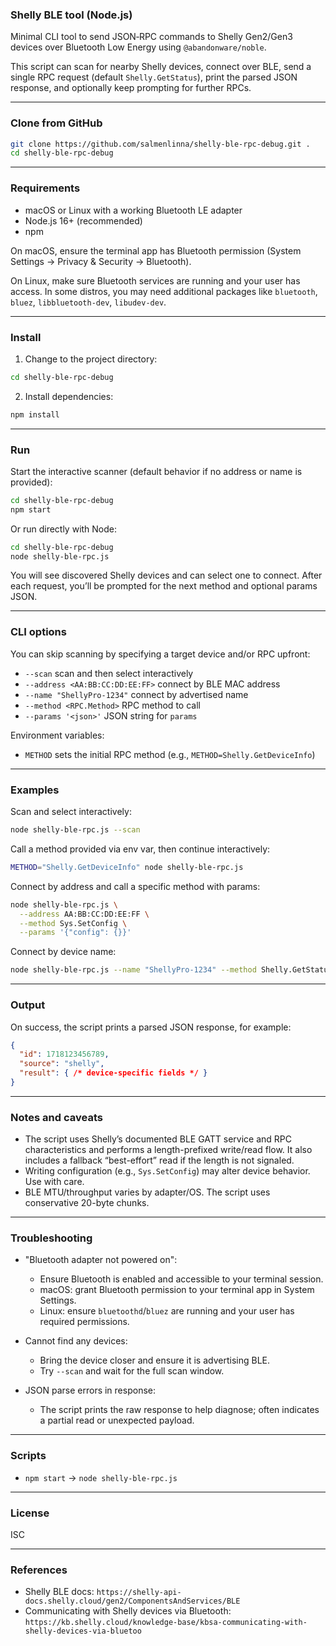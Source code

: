 ### Shelly BLE tool (Node.js)

Minimal CLI tool to send JSON‑RPC commands to Shelly Gen2/Gen3 devices over Bluetooth Low Energy using `@abandonware/noble`.

This script can scan for nearby Shelly devices, connect over BLE, send a single RPC request (default `Shelly.GetStatus`), print the parsed JSON response, and optionally keep prompting for further RPCs.

---

### Clone from GitHub

```bash
git clone https://github.com/salmenlinna/shelly-ble-rpc-debug.git .
cd shelly-ble-rpc-debug
```

---

### Requirements

- macOS or Linux with a working Bluetooth LE adapter
- Node.js 16+ (recommended)
- npm

On macOS, ensure the terminal app has Bluetooth permission (System Settings → Privacy & Security → Bluetooth).

On Linux, make sure Bluetooth services are running and your user has access. In some distros, you may need additional packages like `bluetooth`, `bluez`, `libbluetooth-dev`, `libudev-dev`.

---

### Install

1) Change to the project directory:

```bash
cd shelly-ble-rpc-debug
```

2) Install dependencies:

```bash
npm install
```

---

### Run

Start the interactive scanner (default behavior if no address or name is provided):

```bash
cd shelly-ble-rpc-debug
npm start
```

Or run directly with Node:

```bash
cd shelly-ble-rpc-debug
node shelly-ble-rpc.js
```

You will see discovered Shelly devices and can select one to connect. After each request, you’ll be prompted for the next method and optional params JSON.

---

### CLI options

You can skip scanning by specifying a target device and/or RPC upfront:

- `--scan` scan and then select interactively
- `--address <AA:BB:CC:DD:EE:FF>` connect by BLE MAC address
- `--name "ShellyPro-1234"` connect by advertised name
- `--method <RPC.Method>` RPC method to call
- `--params '<json>'` JSON string for `params`

Environment variables:

- `METHOD` sets the initial RPC method (e.g., `METHOD=Shelly.GetDeviceInfo`)

---

### Examples

Scan and select interactively:

```bash
node shelly-ble-rpc.js --scan
```

Call a method provided via env var, then continue interactively:

```bash
METHOD="Shelly.GetDeviceInfo" node shelly-ble-rpc.js
```

Connect by address and call a specific method with params:

```bash
node shelly-ble-rpc.js \
  --address AA:BB:CC:DD:EE:FF \
  --method Sys.SetConfig \
  --params '{"config": {}}'
```

Connect by device name:

```bash
node shelly-ble-rpc.js --name "ShellyPro-1234" --method Shelly.GetStatus
```

---

### Output

On success, the script prints a parsed JSON response, for example:

```json
{
  "id": 1718123456789,
  "source": "shelly",
  "result": { /* device-specific fields */ }
}
```

---

### Notes and caveats

- The script uses Shelly’s documented BLE GATT service and RPC characteristics and performs a length-prefixed write/read flow. It also includes a fallback “best-effort” read if the length is not signaled.
- Writing configuration (e.g., `Sys.SetConfig`) may alter device behavior. Use with care.
- BLE MTU/throughput varies by adapter/OS. The script uses conservative 20-byte chunks.

---

### Troubleshooting

- "Bluetooth adapter not powered on":
  - Ensure Bluetooth is enabled and accessible to your terminal session.
  - macOS: grant Bluetooth permission to your terminal app in System Settings.
  - Linux: ensure `bluetoothd`/`bluez` are running and your user has required permissions.

- Cannot find any devices:
  - Bring the device closer and ensure it is advertising BLE.
  - Try `--scan` and wait for the full scan window.

- JSON parse errors in response:
  - The script prints the raw response to help diagnose; often indicates a partial read or unexpected payload.

---

### Scripts

- `npm start` → `node shelly-ble-rpc.js`

---

### License

ISC

---

### References

- Shelly BLE docs: `https://shelly-api-docs.shelly.cloud/gen2/ComponentsAndServices/BLE`
- Communicating with Shelly devices via Bluetooth: `https://kb.shelly.cloud/knowledge-base/kbsa-communicating-with-shelly-devices-via-bluetoo`


